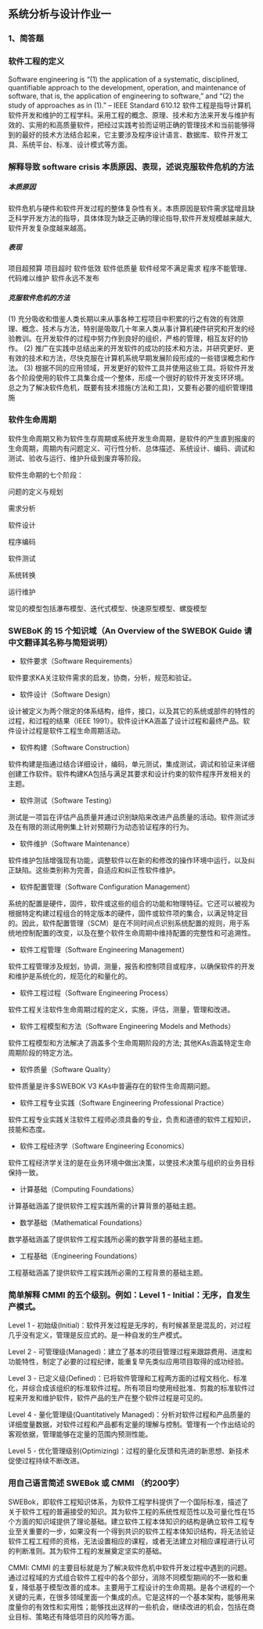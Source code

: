 ## 系统分析与设计作业一

### 1、简答题

### 软件工程的定义
Software engineering is “(1) the application of a systematic, disciplined, quantifiable approach to the development, operation, and maintenance of software, that is, the application of engineering to software,” and “(2) the study of approaches as in (1).” – IEEE Standard 610.12
软件工程是指导计算机软件开发和维护的工程学科。采用工程的概念、原理、技术和方法来开发与维护有效的、实用的和高质量软件，把经过实践考验而证明正确的管理技术和当前能够得到的最好的技术方法结合起来，它主要涉及程序设计语言、数据库、软件开发工具、系统平台、标准、设计模式等方面。


### 解释导致 software crisis 本质原因、表现，述说克服软件危机的方法
##### 本质原因
软件危机与硬件和软件开发过程的整体复杂性有关。本质原因是软件需求猛增且缺乏科学开发方法的指导，具体体现为缺乏正确的理论指导,软件开发规模越来越大,软件开发复杂度越来越高。

##### 表现
项目超预算
项目超时
软件低效
软件低质量
软件经常不满足需求
程序不能管理、代码难以维护
软件永远不发布

##### 克服软件危机的方法
(1) 充分吸收和借鉴人类长期以来从事各种工程项目中积累的行之有效的有效原理、概念、技术与方法，特别是吸取几十年来人类从事计算机硬件研究和开发的经验教训。在开发软件的过程中努力作到良好的组织，严格的管理，相互友好的协作。
(2) 推广在实践中总结出来的开发软件的成功的技术和方法，并研究更好、更有效的技术和方法，尽快克服在计算机系统早期发展阶段形成的一些错误概念和作法。
(3) 根据不同的应用领域，开发更好的软件工具并使用这些工具。将软件开发各个阶段使用的软件工具集合成一个整体，形成一个很好的软件开发支环环境。 
总之为了解决软件危机，既要有技术措施(方法和工具)，又要有必要的组织管理措施


### 软件生命周期
软件生命周期又称为软件生存周期或系统开发生命周期，是软件的产生直到报废的生命周期，周期内有问题定义、可行性分析、总体描述、系统设计、编码、调试和测试、验收与运行、维护升级到废弃等阶段。

软件生命期的七个阶段：

问题的定义与规划

需求分析

软件设计

程序编码

软件测试

系统转换

运行维护


常见的模型包括瀑布模型、迭代式模型、快速原型模型、螺旋模型


### SWEBoK 的 15 个知识域（An Overview of the SWEBOK Guide 请中文翻译其名称与简短说明）

- 软件要求（Software Requirements）

软件要求KA关注软件需求的启发，协商，分析，规范和验证。

- 软件设计（Software Design）

设计被定义为两个限定的体系结构，组件，接口，以及其它的系统或部件的特性的过程，和过程的结果（IEEE 1991）。软件设计KA涵盖了设计过程和最终产品。软件设计过程是软件工程生命周期活动。

- 软件构建（Software Construction）

软件构建是指通过结合详细设计，编码，单元测试，集成测试，调试和验证来详细创建工作软件。软件构建KA包括与满足其要求和设计约束的软件程序开发相关的主题。

- 软件测试（Software Testing）

测试是一项旨在评估产品质量并通过识别缺陷来改进产品质量的活动。软件测试涉及在有限的测试用例集上针对预期行为动态验证程序的行为。

- 软件维护（Software Maintenance）

软件维护包括增强现有功能，调整软件以在新的和修改的操作环境中运行，以及纠正缺陷。这些类别称为完善，自适应和纠正性软件维护。

- 软件配置管理（Software Configuration Management）

系统的配置是硬件，固件，软件或这些的组合的功能和物理特征。它还可以被视为根据特定构建过程组合的特定版本的硬件，固件或软件项的集合，以满足特定目的。因此，软件配置管理（SCM）是在不同时间点识别系统配置的规则，用于系统地控制配置的改变，以及在整个软件生命周期中维持配置的完整性和可追溯性。

- 软件工程管理（Software Engineering Management）

软件工程管理涉及规划，协调，测量，报告和控制项目或程序，以确保软件的开发和维护是系统化的，规范化的和量化的。

- 软件工程过程（Software Engineering Process）

软件工程关注软件生命周期过程的定义，实施，评估，测量，管理和改进。

- 软件工程模型和方法（Software Engineering Models and Methods）

软件工程模型和方法解决了涵盖多个生命周期阶段的方法; 其他KAs涵盖特定生命周期阶段的特定方法。

- 软件质量（Software Quality）

软件质量是许多SWEBOK V3 KAs中普遍存在的软件生命周期问题。

- 软件工程专业实践（Software Engineering Professional Practice）

软件工程专业实践关注软件工程师必须具备的专业，负责和道德的软件工程知识，技能和态度。

- 软件工程经济学（Software Engineering Economics）

软件工程经济学关注的是在业务环境中做出决策，以使技术决策与组织的业务目标保持一致。

- 计算基础（Computing Foundations）

计算基础涵盖了提供软件工程实践所需的计算背景的基础主题。

- 数学基础（Mathematical Foundations）

数学基础涵盖了提供软件工程实践所必需的数学背景的基础主题。

- 工程基础（Engineering Foundations）

工程基础涵盖了提供软件工程实践所必需的工程背景的基础主题。


### 简单解释 CMMI 的五个级别。例如：Level 1 - Initial：无序，自发生产模式。
Level 1 - 初始级(Initial)：软件开发过程是无序的，有时候甚至是混乱的，对过程几乎没有定义，管理是反应式的。是一种自发的生产模式。

Level 2 - 可管理级(Managed)：建立了基本的项目管理过程来跟踪费用、进度和功能特性，制定了必要的过程纪律，能重复早先类似应用项目取得的成功经验。

Level 3 - 已定义级(Defined)：已将软件管理和工程两方面的过程文档化、标准化，并综合成该组织的标准软件过程。所有项目均使用经批准、剪裁的标准软件过程来开发和维护软件，软件产品的生产在整个软件过程是可见的。

Level 4 - 量化管理级(Quantitatively Managed)：分析对软件过程和产品质量的详细度量数据，对软件过程和产品都有定量的理解与控制。管理有一个作出结论的客观依据，管理能够在定量的范围内预测性能。

Level 5 - 优化管理级别(Optimizing)：过程的量化反馈和先进的新思想、新技术促使过程持续不断改进。


### 用自己语言简述 SWEBok 或 CMMI （约200字）
SWEBok，即软件工程知识体系，为软件工程学科提供了一个国际标准，描述了关于软件工程的普遍接受的知识。其为软件工程的系统性规范性以及可量化性在15个方面的知识域提供了理论基础。建立软件工程本体知识的结构是确立软件工程专业至关重要的一步，如果没有一个得到共识的软件工程本体知识结构，将无法验证软件工程工程师的资格，无法设置相应的课程，或者无法建立对相应课程进行认可的判断准则。其为软件工程的发展奠定坚实的基础。

CMMI: CMMI 的主要目标就是为了解决软件危机中软件开发过程中遇到的问题。通过过程域的方式组合软件工程中的各个部分，消除不同模型期间的不一致和重复，降低基于模型改善的成本。主要用于工程设计的生命周期。是各个进程的一个关键的元素，在很多领域里面一个集成的点。它是这样的一个基本架构，能够用来度量你的有效性和实用性；能够找出这样的一些机会，继续改进的机会，包括在商业目标、策略还有降低项目的风险等方面。


